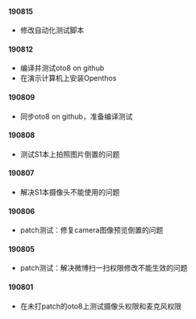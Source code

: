 #### 190815

- 修改自动化测试脚本

#### 190812

- 编译并测试oto8 on github
- 在演示计算机上安装Openthos

#### 190809

- 同步oto8 on github，准备编译测试

#### 190808

- 测试S1本上拍照图片倒置的问题

#### 190807

- 解决S1本摄像头不能使用的问题

#### 190806

- patch测试：修复camera图像预览倒置的问题

#### 190805

- patch测试：解决微博扫一扫权限修改不能生效的问题

#### 190801

- 在未打patch的oto8上测试摄像头权限和麦克风权限
